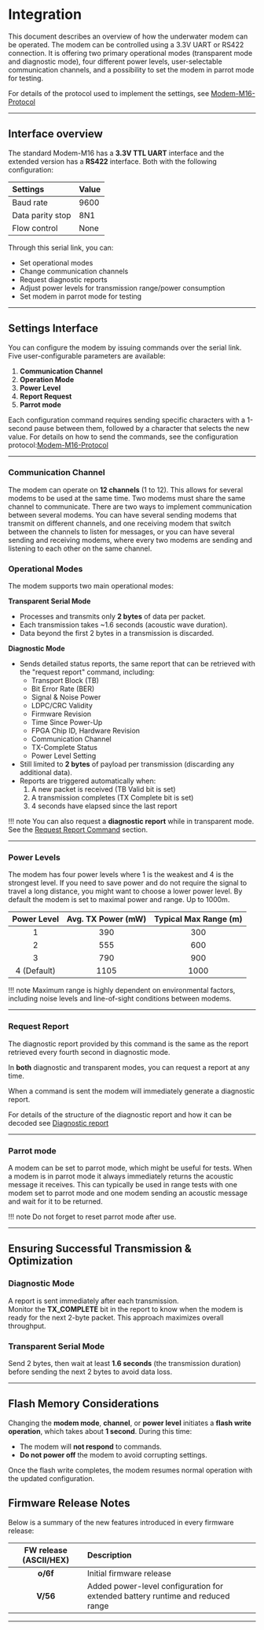 # Integration
This document describes an overview of how the underwater modem can be operated. The modem can be controlled using a 3.3V UART or RS422 connection. It is offering two primary operational modes (transparent mode and diagnostic mode), four different power levels, user-selectable communication channels, and a possibility to set the modem in parrot mode for testing.

For details of the protocol used to implement the settings, see [Modem-M16-Protocol](../modem-m16/modem-m16-protocol.md)

---

## Interface overview

The standard Modem-M16 has a **3.3V TTL UART**  interface and the extended version has a **RS422** interface. Both with the following configuration:

| Settings         | Value  |
| :--------------- | :----- |
| Baud rate        | 9600   |
| Data parity stop | 8N1    |
| Flow control     | None   |


Through this serial link, you can:

- Set operational modes  
- Change communication channels  
- Request diagnostic reports  
- Adjust power levels for transmission range/power consumption  
- Set modem in parrot mode for testing

---

## Settings Interface

You can configure the modem by issuing commands over the serial link. Five user-configurable parameters are available:

1. **Communication Channel**  
2. **Operation Mode**  
3. **Power Level**
4. **Report Request**  
5. **Parrot mode**

Each configuration command requires sending specific characters with a 1-second pause between them, followed by a character that selects the new value. For details on how to send the commands, see the configuration protocol:[Modem-M16-Protocol](../modem-m16/modem-m16-protocol.md)

---

### Communication Channel

The modem can operate on **12 channels** (1 to 12). This allows for several modems to be used at the same time. Two modems must share the same channel to communicate.
There are two ways to implement communication between several modems. You can have several sending modems that transmit on different channels, and one receiving modem that switch between the channels to listen for messages, or you can have several sending and receiving modems, where every two modems are sending and listening to each other on the same channel.


### Operational Modes

The modem supports two main operational modes:

**Transparent Serial Mode**  

   - Processes and transmits only **2 bytes** of data per packet.  
   - Each transmission takes ~1.6 seconds (acoustic wave duration).  
   - Data beyond the first 2 bytes in a transmission is discarded.

**Diagnostic Mode**

   - Sends detailed status reports, the same report that can be retrieved with the "request report" command, including:  
     - Transport Block (TB)  
     - Bit Error Rate (BER)  
     - Signal & Noise Power  
     - LDPC/CRC Validity  
     - Firmware Revision  
     - Time Since Power-Up  
     - FPGA Chip ID, Hardware Revision  
     - Communication Channel  
     - TX-Complete Status  
     - Power Level Setting  
   - Still limited to **2 bytes** of payload per transmission (discarding any additional data).  
   - Reports are triggered automatically when:
     1. A new packet is received (TB Valid bit is set)  
     2. A transmission completes (TX Complete bit is set)  
     3. 4 seconds have elapsed since the last report  

!!! note
    You can also request a **diagnostic report** while in transparent mode. See the [Request Report Command](#request-report) section.

---

### Power Levels

The modem has four power levels where 1 is the weakest and 4 is the strongest level. If you need to save power and do not require the signal to travel a long distance, you might want to choose a lower power level.
By default the modem is set to maximal power and range. Up to 1000m.

| **Power Level** | **Avg. TX Power (mW)** | **Typical Max Range (m)** |
|:--------------:|:----------------------:|:-------------------------:|
| 1              | 390                    | 300                       |
| 2              | 555                    | 600                       |
| 3              | 790                    | 900                       |
| 4 (Default)    | 1105                   | 1000                      |


!!! note
    Maximum range is highly dependent on environmental factors, including noise levels and line-of-sight conditions between modems.

---

### Request Report

The diagnostic report provided by this command is the same as the report retrieved every fourth second in diagnostic mode. 

In **both** diagnostic and transparent modes, you can request a report at any time.

When a command is sent the modem will immediately generate a diagnostic report.

For details of the structure of the diagnostic report and how it can be decoded see [Diagnostic report](../modem-m16/modem-m16-diagnostic-report.md)

---

### Parrot mode

A modem can be set to parrot mode, which might be useful for tests. When a modem is in parrot mode it always immediately returns the acoustic message it receives. 
This can typically be used in range tests with one modem set to parrot mode and one modem sending an acoustic message and wait for it to be returned.

!!! note
   Do not forget to reset parrot mode after use.

---

## Ensuring Successful Transmission & Optimization

### Diagnostic Mode
A report is sent immediately after each transmission.  
Monitor the **TX_COMPLETE** bit in the report to know when the modem is ready for the next 2-byte packet. This approach maximizes overall throughput.

### Transparent Serial Mode
Send 2 bytes, then wait at least **1.6 seconds** (the transmission duration) before sending the next 2 bytes to avoid data loss.

---

## Flash Memory Considerations
Changing the **modem mode**, **channel**, or **power level** initiates a **flash write operation**, which takes about **1 second**. During this time:

- The modem will **not respond** to commands.  
- **Do not power off** the modem to avoid corrupting settings.

Once the flash write completes, the modem resumes normal operation with the updated configuration.


## Firmware Release Notes

Below is a summary of the new features introduced in every firmware release:

| **FW release (ASCII/HEX)** | **Description**                                              |
|:--------------------------:|:-------------------------------------------------------------|
| **o/6f**                   | Initial firmware release                                     |
| **V/56**                   | Added power-level configuration for extended battery runtime and reduced range |

---
